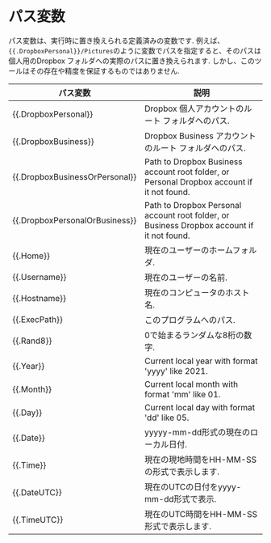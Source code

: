 # パス変数

パス変数は、実行時に置き換えられる定義済みの変数です. 例えば、`{{.DropboxPersonal}}/Pictures`のように変数でパスを指定すると、そのパスは個人用のDropbox フォルダへの実際のパスに置き換えられます. しかし、このツールはその存在や精度を保証するものではありません.

| パス変数                       | 説明                                                                                       |
|--------------------------------|--------------------------------------------------------------------------------------------|
| {{.DropboxPersonal}}           | Dropbox 個人アカウントのルート フォルダへのパス.                                           |
| {{.DropboxBusiness}}           | Dropbox Business アカウントのルート フォルダへのパス.                                      |
| {{.DropboxBusinessOrPersonal}} | Path to Dropbox Business account root folder, or Personal Dropbox account if it not found. |
| {{.DropboxPersonalOrBusiness}} | Path to Dropbox Personal account root folder, or Business Dropbox account if it not found. |
| {{.Home}}                      | 現在のユーザーのホームフォルダ.                                                            |
| {{.Username}}                  | 現在のユーザーの名前.                                                                      |
| {{.Hostname}}                  | 現在のコンピュータのホスト名.                                                              |
| {{.ExecPath}}                  | このプログラムへのパス.                                                                    |
| {{.Rand8}}                     | 0で始まるランダムな8桁の数字.                                                              |
| {{.Year}}                      | Current local year with format 'yyyy' like 2021.                                           |
| {{.Month}}                     | Current local month with format 'mm' like 01.                                              |
| {{.Day}}                       | Current local day with format 'dd' like 05.                                                |
| {{.Date}}                      | yyyyy-mm-dd形式の現在のローカル日付.                                                       |
| {{.Time}}                      | 現在の現地時間をHH-MM-SSの形式で表示します.                                                |
| {{.DateUTC}}                   | 現在のUTCの日付をyyyy-mm-dd形式で表示.                                                     |
| {{.TimeUTC}}                   | 現在のUTC時間をHH-MM-SS形式で表示します.                                                   |

